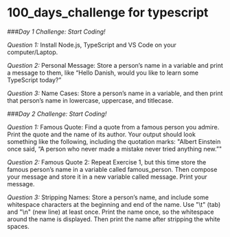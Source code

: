 # 100_days_challenge for typescript
 
 ###*Day 1 Challenge: Start Coding!*

*Question 1:* Install Node.js, TypeScript and VS Code on your computer/Laptop.

*Question 2:* Personal Message: Store a person’s name in a variable and print a message to them, like “Hello Danish, would you like to learn some TypeScript today?”

*Question 3:* Name Cases: Store a person’s name in a variable, and then print that person’s name in lowercase, uppercase, and titlecase.

  
 ###*Day 2 Challenge: Start Coding!* 

*Question 1:* Famous Quote: Find a quote from a famous person you admire. Print the quote and the name of its author. Your output should look something like the following, including the quotation marks:
"Albert Einstein once said, “A person who never made a mistake never tried anything new.”"

*Question 2:* Famous Quote 2: Repeat Exercise 1, but this time store the famous person’s name in a variable called famous_person. Then compose your message and store it in a new variable called message. Print your message.

*Question 3:* Stripping Names: Store a person’s name, and include some whitespace characters at the beginning and end of the name. Use "\t" (tab) and "\n" (new line) at least once. Print the name once, so the whitespace around the name is displayed. Then print the name after stripping the white spaces.




